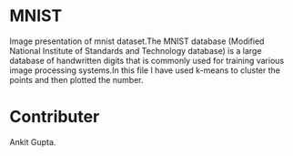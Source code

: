 # MNIST
Image presentation of mnist dataset.The MNIST database (Modified National Institute of Standards and Technology database) is a large database of handwritten digits that is commonly used for training various image processing systems.In this file I have used k-means to cluster the points and then plotted the number.
# Contributer
Ankit Gupta.
